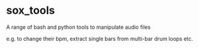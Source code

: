 # sox_tools

A range of bash and python tools to manipulate audio files

e.g. to change their bpm, extract single bars from multi-bar drum loops etc.
